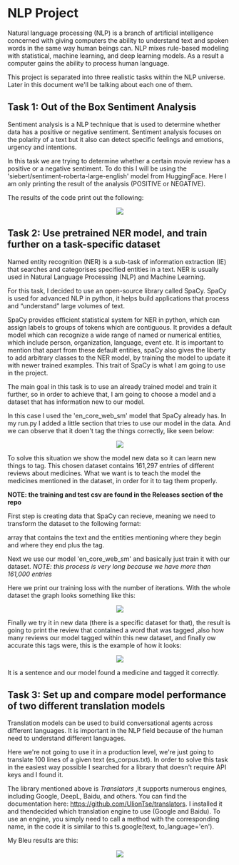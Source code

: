 # **NLP Project**

Natural language processing (NLP) is a branch of artificial intelligence concerned with giving computers the ability to understand text and spoken words in the same way human beings can. NLP mixes rule-based modeling with statistical, machine learning, and deep learning models. As a result a computer gains the ability to process human language. 

This project is separated into three realistic tasks within the NLP universe. Later in this document we'll be talking about each one of them. 

## **Task 1: Out of the Box Sentiment Analysis**

Sentiment analysis is a NLP technique that is used to determine whether data has a positive or negative sentiment. Sentiment analysis focuses on the polarity of a text but it also can detect specific feelings and emotions, urgency and intentions.

In this task we are trying to determine whether a certain movie review has a positive or a negative sentiment. To do this I will be using the 'siebert/sentiment-roberta-large-english' model from HuggingFace. Here I am only printing the result of the analysis (POSITIVE or NEGATIVE).

The results of the code print out the following:
<p align="center">
  
  <img  src="https://user-images.githubusercontent.com/112834283/201458928-5a54e045-4137-4ccc-bf8f-a9a61be6ee2e.png">
  
</p>

## **Task 2: Use pretrained NER model, and train further on a task-specific dataset**

Named entity recognition (NER) is a sub-task of information extraction (IE) that searches and categorises specified entities in a text. NER is usually used in Natural Language Processing (NLP) and Machine Learning.

For this task, I decided to use an open-source library called SpaCy. SpaCy is used for advanced NLP in python, it helps build applications that process and “understand” large volumes of text.

SpaCy provides efficient statistical system for NER in python, which can assign labels to groups of tokens which are contiguous. It provides a default model which can recognize a wide range of named or numerical entities, which include person, organization, language, event etc. It is important to mention that apart from these default entities, spaCy also gives the liberty to add arbitrary classes to the NER model, by training the model to update it with newer trained examples. This trait of SpaCy is what I am going to use in the project.

The main goal in this task is to use an already trained model and train it further, so in order to achieve that, I am going to choose a model and a dataset that has information new to our model. 

In this case I used the 'en_core_web_sm' model that SpaCy already has. In my run.py I added a little section that tries to use our model in the data. And we can observe that it doen't tag the things correctly, like seen below:

<p align="center">
  
  <img  src="https://user-images.githubusercontent.com/112834283/201459001-b0657add-e717-4108-b6d4-70b0a3be3965.png">
  
</p>


To solve this situation we show the model new data so it can learn new things to tag. This chosen dataset contains 161,297 entries of different reviews about medicines. What we want is to teach the model the medicines mentioned in the dataset, in order for it to tag them properly. 

**NOTE: the training and test csv are found in the Releases section of the repo**

First step is creating data that SpaCy can recieve, meaning we need to transform the dataset to the following format: 

array that contains the text and the entities mentioning where they begin and where they end plus the tag. 

Next we use our model 'en_core_web_sm' and basically just train it with our dataset. *NOTE: this process is very long because we have more than 161,000 entries*

Here we print our training loss with the number of iterations. With the whole dataset the graph looks something like this:

<p align="center">
  
 
  <img  src="https://user-images.githubusercontent.com/112834283/201459370-fc45bc3d-cf8a-4123-9306-7f22241ab740.png">
  
</p>


Finally we try it in new data (there is a specific dataset for that), the result is going to print the review that contained a word that was tagged ,also how many reviews our model tagged within this new dataset, and finally ow accurate this tags were, this is the example of how it looks:

<p align="center">
  
 <img  src="https://user-images.githubusercontent.com/112834283/205547240-874ca181-0840-4721-ac93-7d0eb3487000.png">
  
</p>


It is a sentence and our model found a medicine and tagged it correctly. 

## **Task 3: Set up and compare model performance of two different translation models**

Translation models can be used to build conversational agents across different languages. It is important in the NLP field because of the human need to understand different languages. 

Here we're not going to use it in a production level, we're just going to translate 100 lines of a given text (es_corpus.txt). In order to solve this task in the easiest way possible I searched for a library that doesn't require API keys and I found it. 

The library mentioned above is *Translators* ,it supports numerous engines, including Google, DeepL, Baidu, and others. You can find the documentation here: https://github.com/UlionTse/translators. I installed it and thendecided which translation engine to use (Google and Baidu). To use an engine, you simply need to call a method with the corresponding name, in the code it is similar to this ts.google(text, to_language='en'). 

My Bleu results are this:

<p align="center">
 
 <img  src="https://user-images.githubusercontent.com/112834283/201460897-61ea1425-770c-4b85-885c-c3bbf23cde73.png">
  
</p>
